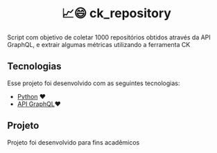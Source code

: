 ﻿<h1 align="center">
    📈😄 ck_repository
</h1>

Script com objetivo de coletar 1000 repositórios obtidos através da API GraphQL, e extrair algumas métricas utilizando a ferramenta CK
<br>

## Tecnologias

Esse projeto foi desenvolvido com as seguintes tecnologias:

- [Python](https://python.org.br/) ♥
- [API GraphQL](https://docs.github.com/en/graphql/)♥

## Projeto

Projeto foi desenvolvido para fins acadêmicos
